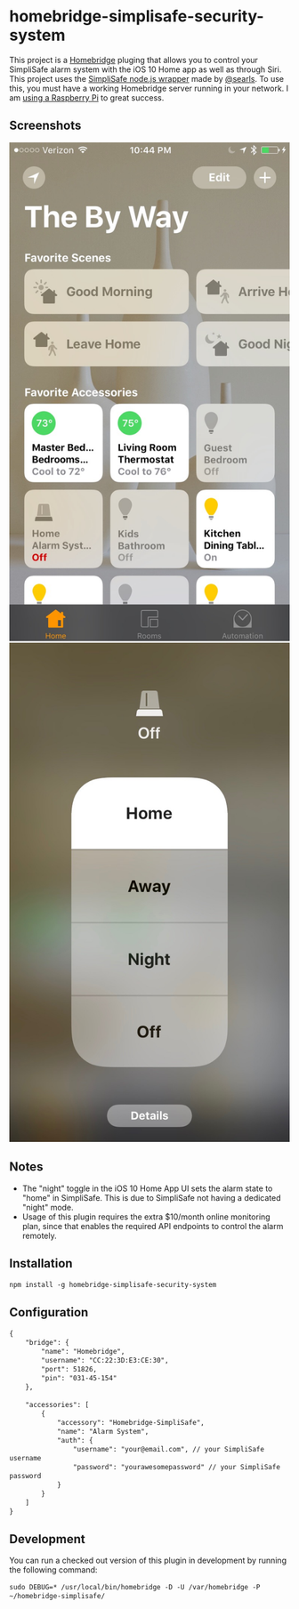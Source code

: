 # homebridge-simplisafe-security-system

This project is a [Homebridge](https://github.com/nfarina/homebridge) pluging that allows you to control your SimpliSafe alarm system with the iOS 10 Home app as well as through Siri. This project uses the [SimpliSafe node.js wrapper](https://github.com/searls/simplisafe) made by [@searls](https://github.com/searls). To use this, you must have a working Homebridge server running in your network. I am [using a Raspberry Pi](https://github.com/nfarina/homebridge/wiki/Running-HomeBridge-on-a-Raspberry-Pi) to great success.

## Screenshots
![View from the home app](/screenshots/IMG_0064.jpg?raw=true "View from the Home app.")
![Controlling alarm system](/screenshots/IMG_0065.jpg?raw=true "Controlling the alarm system.")

## Notes
- The "night" toggle in the iOS 10 Home App UI sets the alarm state to "home" in SimpliSafe. This is due to SimpliSafe not having a dedicated "night" mode.
- Usage of this plugin requires the extra $10/month online monitoring plan, since that enables the required API endpoints to control the alarm remotely.

## Installation
    npm install -g homebridge-simplisafe-security-system


## Configuration
    {
        "bridge": {
            "name": "Homebridge",
            "username": "CC:22:3D:E3:CE:30",
            "port": 51826,
            "pin": "031-45-154"
        },

        "accessories": [
            {
                "accessory": "Homebridge-SimpliSafe",
                "name": "Alarm System",
                "auth": {
                    "username": "your@email.com", // your SimpliSafe username
                    "password": "yourawesomepassword" // your SimpliSafe password
                }
            }
        ]
    }

## Development
You can run a checked out version of this plugin in development by running the following command:

    sudo DEBUG=* /usr/local/bin/homebridge -D -U /var/homebridge -P ~/homebridge-simplisafe/
